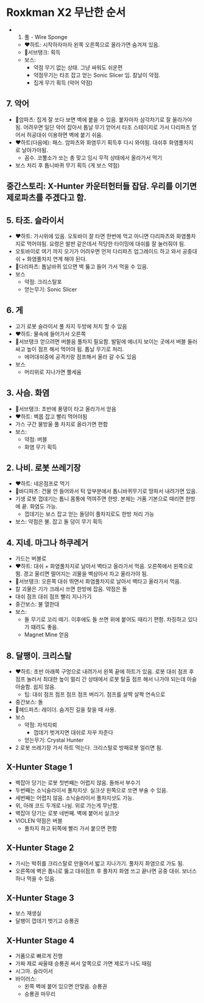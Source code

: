 # Roxkman X2 무난한 순서
* 1. 풀 - Wire Sponge
  * ❤️하트: 시작하자마자 왼쪽 오른쪽으로 올라가면 숨겨져 있음.
  * 🔋서브탱크: 획득
  * 보스:
    * 약점 무기 없는 상태. 그냥 싸워도 쉬운편
    * 약점무기는 타조 잡고 얻는 Sonic Slicer 임. 칼날이 약점.
    * 집게 무기 획득 (악어 약점)
## 7. 악어
  * 🤖암파츠: 집게 잘 쏘다 보면 벽에 붙을 수 있음. 붙자마자 삼각차기로 잘 올라가야됨. 어려우면 일단 악어 잡아서 톱날 무기 얻어서 타조 스테이지로 가서 다리파츠 얻어서 허공대쉬 이용하면 벽에 붙기 쉬움.
  * ❤️하트(다음에): 패스. 암파츠와 화염무기 획득후 다시 와야됨. 대쉬후 화염풀차지로 날아가야됨.
    * 꼼수. 코뿔소가 쏘는 총 맞고 임시 무적 상태에서 올라가서 먹기  
  * 보스 처리 후 톱니바퀴 무기 획득 (게 보스 약점)
## 중간스토리: X-Hunter 카운터헌터들 잡담. 우리를 이기면 제로파츠를 주겠다고 함.
## 5. 타조. 슬라이서
  * ❤️하트: 가시위에 있음. 오토바이 잘 타면 한번에 먹고 아니면 다리파츠와 화염풀차지로 먹어야됨. 요령은 발판 같은데서 적당한 타이밍에 대쉬를 잘 눌러줘야 됨.
  * 오토바이로 여기 까지 오기가 어려우면 먼저 다리파츠 업그레이드 하고 와서 공중대쉬 + 화염풀차지 연계 해야 된다.
  * 🤖다리파츠: 톱날바퀴 있으면 벽 뚫고 들어 가서 먹을 수 있음.
  * 보스
    * 약점: 크리스탈포
    * 얻는무기: Sonic Slicer
## 6. 게
  * 고기 로봇 슬라이서 풀 차지 두방에 처치 할 수 있음
  * ❤️하트: 물속에 들어가서 오른쪽
  * 🔋서브탱크 얻으려면 버블음 풀차지 필요함. 발밑에 에너지 보이는 곳에서 버블 둘러싸고 높이 점프 해서 먹어야 됨. 톱날 무기로 처리.
    * 에어대쉬중에 공격키랑 점프해서 올라 갈 수도 있음
  * 보스
    * 머리위로 지나가면 뿔세움
## 3. 사슴. 화염
  * 🔋서브탱크: 초반에 풍뎅이 타고 올라가서 얻음
  * ❤️하트: 벽몹 잡고 빨리 먹어야됨
  * 가스 구간 물방울 풀 차지로 올라가면 편함
  * 보스:
    * 약점: 버블
    * 화염 무기 획득
## 2. 나비. 로봇 쓰레기장
* ❤️하트: 네온점프로 먹기
* 🤖바디파츠: 건물 안 들어와서 턱 앞부분에서 톱니바퀴무기로 땅파서 내려가면 있음.
* 기생 로봇 껍데기는 톱니 몸통에 먹여주면 한방. 본체는 거품 기본으로 때리면 한방에 끝. 화염도 가능.
  * 껍데기는 보스 잡고 얻는 돌덩이 풀차지로도 한방 처리 가능
* 보스: 약점은 불. 잡고 돌 덩이 무기 획득

## 4. 지네. 마그나 하쿠레거
* 가드는 버블로
* ❤️하트: 대쉬 + 화염풀차지로 날아서 벽타고 올라가서 먹음. 오른쪽에서 왼쪽으로 뜀. 경고 울리면 떨어지는 괴물을 벽삼아서 차고 올라가야 됨.
* 🔋서브탱크: 오른쪽 대쉬 뛰면서 화염풀차지로 날아서 벽타고 올라가서 먹음.
* 칼 괴물은 기가 크래시 쓰면 한방에 잡음. 약점은 돌
* 대쉬 점프 대쉬 점프 빨리 지나가기
* 중간보스: 불 열한대
* 보스:
  * 돌 무기로 꼬리 떼기. 이후에도 돌 쓰면 위에 붙어도 때리기 편함. 차징하고 있다가 떄려도 좋음.
  * Magnet Mine 얻음

## 8. 달팽이. 크리스탈
* ❤️하트: 초반 아래쪽 구멍으로 내려가서 왼쪽 끝에 하트가 있음. 로봇 대쉬 점프 후 점프 눌러서 최대한 높이 멀리 간 상태에서 로봇 탈출 점프 해서 나가야 되는데 아슬아슬함. 쉽지 않음.
  * 팁: 대쉬 점프 점프 점프 점프 버리기. 점프를 살짝 살짝 연속으로
* 중간보스: 돌
* 🤖헤드파츠: 레이더. 숨겨진 길을 찾을 때 사용.
* 보스
  * 약점: 자석지뢰
    * 껍데기 벗겨지면 대쉬로 자꾸 차준다
  * 얻는무기: Crystal Hunter
* 2 로봇 쓰레기장 가서 하트 먹는다. 크리스탈로 방패로봇 얼리면 됨.

## X-Hunter Stage 1
* 벽잡아 당기는 로봇 첫번째는 어렵지 않음. 돌쏴서 부수기
* 두번째는 소닉슬라이서 풀차지샷. 실크샷 왼쪽으로 쏘면 부술 수 있음.
* 세번째는 어렵지 않음. 소닉슬라이서 풀차지샷도 가능.
* 위, 아래 코드 두개로 나뉨. 위로 가는게 무난함.
* 벽잡아 당기는 로봇 네번째. 벽에 붙어서 실크샷
* VIOLEN 약점은 버블
  * 풀차지 하고 뒤쪽에 빨리 가서 붙으면 편함

## X-Hunter Stage 2
* 가시는 박쥐를 크리스탈로 만들어서 밟고 지나가기. 풀차지 화염으로 가도 됨.
* 오른쪽에 벽은 톱니로 뚫고 대쉬점프 후 풀차지 화염 쓰고 끝나면 공중 대쉬. 보너스 하나 먹을 수 있음.

## X-Hunter Stage 3
* 보스 재생실
* 달팽이 껍데기 벗기고 승룡권

## X-Hunter Stage 4
* 거품으로 빠르게 진행
* 가짜 제로 싸울때 승룡권 써서 앞쪽으로 가면 제로가 나도 때림
* 시그마. 슬라이서
* 바이러스:
  * 왼쪽 벽에 붙어 있으면 안맞음. 승룡권
  * 승룡권 마무리

